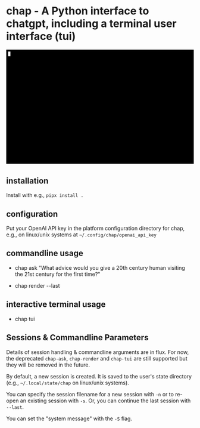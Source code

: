 <!--
SPDX-FileCopyrightText: 2021 Jeff Epler

SPDX-License-Identifier: MIT
-->
# chap - A Python interface to chatgpt, including a terminal user interface (tui)

![Chap screencast](https://github.com/jepler/chap/blob/main/chap.gif)

## installation

Install with e.g., `pipx install .`

## configuration

Put your OpenAI API key in the platform configuration directory for chap, e.g., on linux/unix systems at `~/.config/chap/openai_api_key`

## commandline usage

 * chap ask "What advice would you give a 20th century human visiting the 21st century for the first time?"

 * chap render --last

## interactive terminal usage
 * chap tui

## Sessions & Commandline Parameters

Details of session handling & commandline arguments are in flux. For now, the deprecated `chap-ask`, `chap-render` and `chap-tui` are still supported but they will be removed in the future.

By default, a new session is created. It is saved to the user's state directory
(e.g., `~/.local/state/chap` on linux/unix systems).

You can specify the session filename for a new session with `-n` or to re-open
an existing session with `-s`. Or, you can continue the last session with
`--last`.

You can set the "system message" with the `-S` flag.
